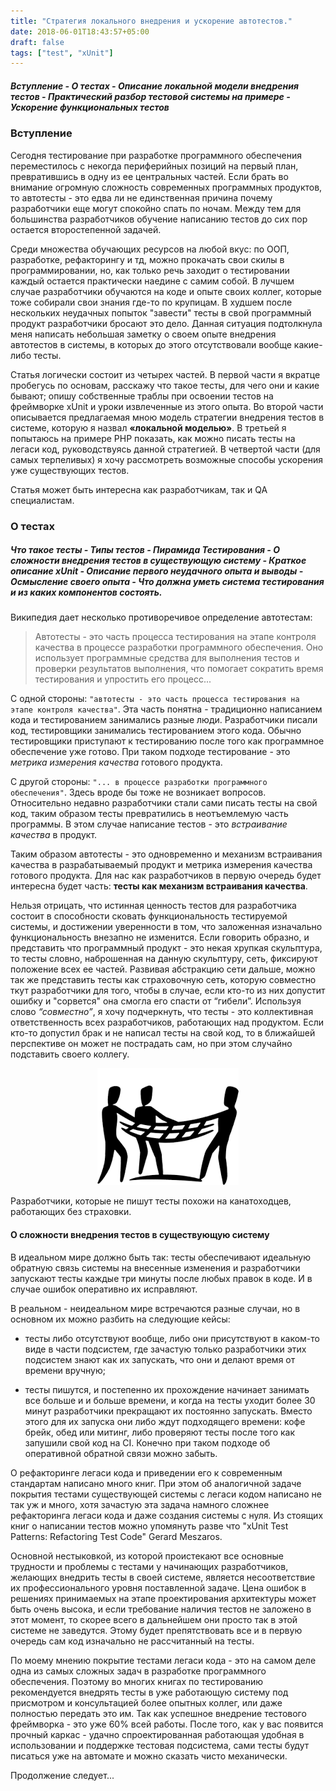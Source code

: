 ```yaml
---
title: "Стратегия локального внедрения и ускорение автотестов."
date: 2018-06-01T18:43:57+05:00
draft: false
tags: ["test", "xUnit"]
---
```



##### *Вступление - О тестах - Описание локальной модели внедрения тестов - Практический разбор тестовой системы на примере - Ускорение функциональных тестов*


### Вступление	

Сегодня тестирование при разработке программного обеспечения переместилось с некогда периферийных позиций на первый план, превратившись в одну из ее центральных частей. Если брать во внимание огромную сложность современных программных продуктов, то автотесты - это едва ли не единственная причина почему разработчики еще могут спокойно спать по ночам.  Между тем для большинства разработчиков обучение написанию тестов до сих пор остается второстепенной задачей.

Среди множества обучающих ресурсов на любой вкус: по ООП, разработке, рефакторингу и тд, можно прокачать свои скилы в программировании, но, как только речь заходит о тестировании каждый остается практически наедине с самим собой. В лучшем случае разработчики обучаются на коде и опыте своих коллег, которые тоже собирали свои знания где-то по крупицам. В худшем после нескольких неудачных попыток "завести" тесты в свой программный продукт разработчики бросают это дело. Данная ситуация подтолкнула меня написать небольшая заметку о своем опыте внедрения автотестов в системы, в которых до этого отсутствовали вообще какие-либо тесты.

Статья логически состоит из четырех частей. В первой части я вкратце пробегусь по основам, расскажу что такое тесты, для чего они и какие бывают; опишу собственные траблы при освоении тестов на фреймворке xUnit и уроки извлеченные из этого опыта. Во второй части описывается предлагаемая мною модель стратегии внедрения тестов в системе, которую я назвал **«локальной моделью»**. В третьей я попытаюсь на примере PHP показать, как можно писать тесты на легаси код, руководствуясь данной стратегией.  В четвертой части (для самых терпеливых) я хочу рассмотреть возможные способы ускорения уже существующих тестов. 

Статья может быть интересна как разработчикам, так и QA специалистам.


### О тестах

##### *Что такое тесты - Типы тестов - Пирамида Тестирования - О сложности внедрения тестов в существующую систему -  Краткое описание xUnit - Описание первого неудачного опыта и выводы - Осмысление своего опыта - Что должна уметь система тестирования и из каких компонентов состоять.*

Википедия дает несколько противоречивое определение автотестам: 

> Автотесты - это часть процесса тестирования на этапе контроля качества в процессе разработки программного обеспечения. Оно использует программные средства для выполнения тестов и проверки результатов выполнения, что помогает сократить время тестирования и упростить его процесс...


С одной стороны:  `"автотесты - это часть процесса тестирования на этапе контроля качества"`. Эта часть понятна - традиционно написанием кода и тестированием занимались разные люди. Разработчики писали код, тестировщики занимались тестированием этого кода. Обычно тестировщики приступают к тестированию после того как программное обеспечение уже готово. При таком подходе тестирование - это _метрика измерения качества_ готового продукта.

С другой стороны: `"... в процессе разработки программного обеспечения"`. Здесь вроде бы тоже не возникает вопросов. Относительно недавно разработчики стали сами писать тесты на свой код, таким образом тесты превратились в неотъемлемую часть программы. В этом случае написание тестов  - это _встраивание качества_ в продукт.

Таким образом автотесты - это одновременно и механизм встраивания качества в разрабатываемый продукт и метрика измерения качества готового продукта. Для нас как разработчиков в первую очередь будет интересна будет часть: **тесты как механизм встраивания качества**. 

Нельзя отрицать, что истинная ценность тестов для разработчика состоит в способности сковать функциональность тестируемой системы, и достижении уверенности в том, что заложенная изначально функциональность внезапно не изменится. Если говорить образно, и представить что программный продукт - это некая хрупкая скульптура, то тесты словно, наброшенная на данную скульптуру,  сеть, фиксируют положение всех ее частей. Развивая абстракцию сети дальше, можно так же представить тесты как страховочную сеть, которую совместно ткут разработчики для того, чтобы в случае, если кто-то из них допустит ошибку и "сорвется" она смогла его спасти от “гибели”. Используя слово _“совместно”_, я хочу подчеркнуть, что тесты - это коллективная ответственность всех разработчиков, работающих над продуктом. Если кто-то допустил брак и не написал тесты на свой код, то в ближайшей перспективе он может не пострадать сам, но при этом случайно подставить своего коллегу.

<span style="display:block;text-align:center">![Иллюстрация к абстракции: тесты как страховочная сеть](/static/test1.png)</span>

Разработчики, которые не пишут тесты похожи на канатоходцев, работающих без страховки.
<br/>

#### О сложности внедрения тестов в существующую систему

В идеальном мире должно быть так: тесты обеспечивают идеальную обратную связь системы на внесенные изменения и разработчики запускают тесты каждые три минуты после любых правок в коде. И в случае ошибок оперативно их исправляют. 

В реальном - неидеальном мире встречаются разные случаи, но в основном их можно разбить на следующие кейсы:

* тесты либо отсутствуют вообще, либо они присутствуют в каком-то виде в части подсистем, где зачастую только разработчики этих подсистем знают как их запускать, что они  и  делают время от времени вручную; 

* тесты пишутся, и постепенно их прохождение начинает занимать все больше и и больше времени, и когда на тесты уходит более 30 минут разработчики прекращают их постоянно запускать. Вместо этого для их запуска они либо ждут подходящего времени: кофе брейк, обед или митинг, либо проверяют тесты после того как запушили свой код на CI. Конечно при таком подходе об оперативной обратной связи можно забыть. 

О рефакторинге легаси кода и приведении его к современным стандартам написано много книг.  При этом об аналогичной задаче покрытия тестами существующей системы с легаси кодом написано не так уж и много, хотя зачастую эта задача намного сложнее рефакторинга легаси кода и даже создания системы с нуля. Из стоящих книг о написании тестов можно упомянуть разве что "xUnit Test Patterns: Refactoring Test Code" Gerard Meszaros.

Основной нестыковкой, из которой проистекают все основные трудности и проблемы с тестами у начинающих разработчиков, желающих внедрить тесты в своей системе, является несоответствие их профессионального уровня поставленной задаче. Цена ошибок в решениях принимаемых на этапе проектирования архитектуры может быть очень высока, и если требование наличия тестов не заложено в этот момент, то скорее всего в дальнейшем они просто так в этой системе не заведутся. Этому будет препятствовать все и в первую очередь сам код изначально не рассчитанный на тесты. 

По моему мнению покрытие тестами легаси кода - это на самом деле одна из самых сложных задач в разработке программного обеспечения. Поэтому во многих книгах по тестированию рекомендуется внедрять тесты в уже работающую систему под присмотром и консультацией более опытных коллег, или даже полностью передать это им. Так как успешное внедрение тестового фреймворка - это уже 60% всей работы. После того, как у вас появится прочный каркас - удачно спроектированная работающая удобная в использовании и поддержке тестовая подсистема, сами тесты будут писаться уже на автомате и можно сказать чисто механически.

Продолжение следует...

